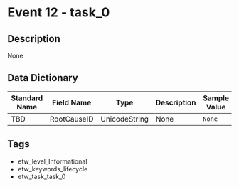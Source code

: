 # Event 12 - task_0

## Description
None

## Data Dictionary
|Standard Name|Field Name|Type|Description|Sample Value|
|---|---|---|---|---|
|TBD|RootCauseID|UnicodeString|None|`None`|

## Tags
* etw_level_Informational
* etw_keywords_lifecycle
* etw_task_task_0